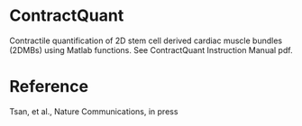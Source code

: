 # ContractQuant
Contractile quantification of 2D stem cell derived cardiac muscle bundles (2DMBs) using Matlab functions. See ContractQuant Instruction Manual pdf.  

# Reference
Tsan, et al., Nature Communications, in press
